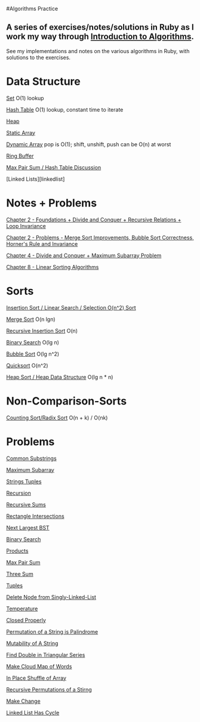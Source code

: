 #Algorithms Practice

## A series of exercises/notes/solutions in Ruby as I work my way through [Introduction to Algorithms][algorithms].
See my implementations and notes on the various algorithms in Ruby, with solutions to the exercises.

Data Structure
==
[Set][set] O(1) lookup

[Hash Table][maxpairsum] O(1) lookup, constant time to iterate

[Heap][heap-sort]

[Static Array][static-array]

[Dynamic Array][dynamic-array] pop is O(1); shift, unshift, push can be O(n) at worst

[Ring Buffer][ring-buffer]

[Max Pair Sum / Hash Table Discussion][maxpairsum]

[Linked Lists][linkedlist]


Notes + Problems
==

[Chapter 2 - Foundations + Divide and Conquer + Recursive Relations + Loop Invariance][chapter2]

[Chapter 2 - Problems - Merge Sort Improvements, Bubble Sort Correctness, Horner's Rule and Invariance][problems]

[Chapter 4 - Divide and Conquer + Maximum Subarray Problem][ch4notes]

[Chapter 8 - Linear Sorting Algorithms][ch8notes]

Sorts
==
[Insertion Sort / Linear Search / Selection O(n^2) Sort][insertion-sort-linear-search]

[Merge Sort][mergesort] O(n lgn)

[Recursive Insertion Sort][insertion-sort-recursion] O(n)

[Binary Search][binary-search] O(lg n)

[Bubble Sort][bubble-sort] O(lg n^2)

[Quicksort][quick-sort] O(n^2)

[Heap Sort / Heap Data Structure][heap-sort] O(lg n * n)

Non-Comparison-Sorts
==

[Counting Sort/Radix Sort][counting-sort] O(n + k) / O(nk)

Problems
==

[Common Substrings][common-substrings]

[Maximum Subarray][subarray]

[Strings Tuples][strings]

[Recursion][recursion]

[Recursive Sums][rec-sum]

[Rectangle Intersections][rectangles]

[Next Largest BST][next-largest-bst]

[Binary Search][binary]

[Products][products]

[Max Pair Sum][maxpairsum]

[Three Sum][threesum]

[Tuples][tuples]

[Delete Node from Singly-Linked-List][delete-node]

[Temperature][temperature-tracker]

[Closed Properly][closed-properly]

[Permutation of a String is Palindrome][permutation-string]

[Mutability of A String][string-mutability]

[Find Double in Triangular Series][find-double]

[Make Cloud Map of Words][make-cloud]

[In Place Shuffle of Array][in-place]

[Recursive Permutations of a Stirng][recursive-permutations]

[Make Change][make-change]

[Linked List Has Cycle][has-cycle]

[has-cycle]: ./problems/has_cycle.rb
[make-change]: ./problems/make_change.rb
[recursive-permutations]: ./problems/recursive_permutations.rb
[in-place]: ./problems/in_place_shuffle.rb
[make-cloud]: ./problems/make_cloud.rb
[find-double]: ./problems/find_double.rb
[string-mutability]: ./problems/reverse.rb
[permutation-string]: ./problems/string_permutation.rb
[closed-properly]: ./problems/closed.rb
[temperature-tracker]: ./problems/temp_tracker.rb
[delete-node]: ./problems/delete_node.rb
[rectangles]: ./problems/rectangle-intersection.rb
[binary]: ./problems/binary.rb
[common-substrings]: ./problems/common_substr.rb
[next-largest-bst]: ./problems/next_largest_bst.rb
[rec-sum]: ./problems/sum_rec.rb
[max-profit]: ./problems/max_profit.rb
[recursion]: ./problems/recursion.rb
[strings]: ./problems/string.rb
[maxpairsum]: ./problems/max_pair.rb
[products]: ./problems/products.rb
[threesum]: ./problems/threesum.rb
[tuples]: ./problems/tuples.rb
[reverse-strings]: ./problems/reverse_strings.rb
[reverse-linked-list]: ./problems/link_reverse.rb

[linked-list]: ./data_structures/linked_list.rb
[ring-buffer]: ./data_structures/ring_buffer.rb
[dynamic-array]: ./data_structures/dynamic_array.rb
[static-array]: ./data_structures/static_array.rb
[set]: ./data_structures/set.rb

[counting-sort]: ./ch8/counting_sort.rb
[ch8notes]: ./ch8/linear_sort.txt

[quick-sort]: ./ch7/quick-sort.rb

[heap-sort]: ./ch6/heap_sort.rb

[subarray]: ./ch4/subarray.rb
[ch4notes]: ./ch4/notes.txt

[bubble-sort]: ./ch2/bubble_sort.rb
[problems]: ./ch2/problems.txt
[binary-search]: ./ch2/binary_search.rb
[insertion-sort-recursion]: ./ch2/recurs_ins_sort.rb
[mergesort]: ./ch2/merge_sort.rb
[divide and conquer]: ./ch2/divideandconquer.txt
[insertion-sort-linear-search]: ./ch2/ch2Problems.rb

[algorithms]: http://www.amazon.com/Introduction-Algorithms-3rd-Thomas-Cormen/dp/0262033844/ref=sr_1_2?ie=UTF8&qid=1422754780&sr=8-2&keywords=algorithms

[chapter2]: ./ch2/chapter2cormen.txt
